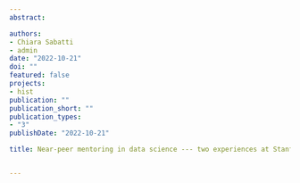 ```yaml
---
abstract: 

authors:
- Chiara Sabatti
- admin
date: "2022-10-21"
doi: ""
featured: false
projects:
- hist
publication: ""
publication_short: ""
publication_types:
- "3"
publishDate: "2022-10-21"

title: Near-peer mentoring in data science --- two experiences at Stanford University


---
```

